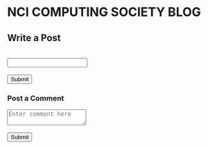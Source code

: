 <!DOCTYPE html>
<html>
<head>
<title>ncirl computing society blog</title>
</head>

<body>
<h1>NCI COMPUTING SOCIETY BLOG</h1>

<form action="action_page.php" method="post">
<h2>Write a Post</h2>
<br>
<input type="text" post="" value="">
<br><br>
<input type="submit" value="Submit">
</form> 

<h3>Post a Comment</h3>
<textarea id="commentarea" placeholder="Enter comment here"></textarea>
<br><br>
<button>Submit</button>

</body>

</html>

